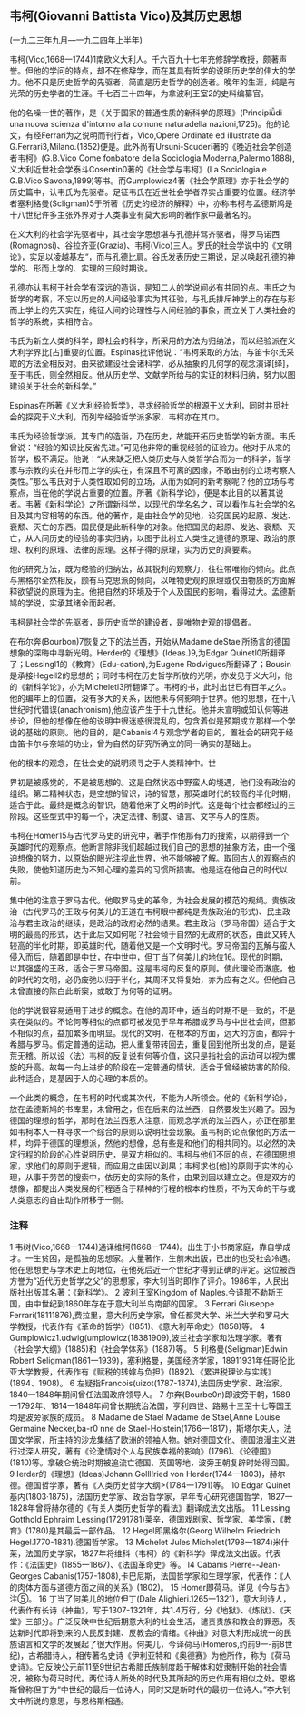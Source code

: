 ## 韦柯(Giovanni Battista Vico)及其历史思想

 

(一九二三年九月—一九二四年上半年)

 

韦柯(Vico,1668一1744)1南欧义大利人。千六百九十七年充修辞学教授，颇著声誉。但他的学问的特点，却不在修辞学，而在其具有哲学的说明历史学的伟大的学力。他不只是历史哲学的先驱者，简直是历史哲学的创造者。晚年的生涯，纯是有光荣的历史学者的生涯。千七百三十四年，为拿波利王室2的史料编纂官。

他的名噪一世的著作，是《关于国家的普通性质的新科学的原理》(Principiǚdi una nuova scienza d'intorno alla comune naturadella nazioni,1725)。他的论文，有经Ferrari为之说明而刊行者，Vico,Opere Ordinate ed illustrate da G.Ferrari3,Milano.(1852)便是。此外尚有Ursuni-Scuderi著的《晚近社会学创造者韦柯》(G.B.Vico Come fonbatore della Sociologia Moderna,Palermo,1888),义大利近世社会学泰斗Cosentin0著的《社会学与韦柯》(La Sociologia e G.B.Vico Savona,1899)等书。而Gumplowicz4著《社会学原理》亦于社会学的历史篇中，认韦氏为先驱者。足征韦氏在近世社会学者界实占重要的位置。经济学者塞利格曼(Scligman)5于所著《历史的经济的解释》中，亦称韦柯与孟德斯鸠是十八世纪许多主张外界对于人类事业有莫大影响的著作家中最著名的。

在义大利的社会学先驱者中，其社会学思想堪与孔德并驾齐驱者，得罗马诺西(Romagnosi)、谷拉齐亚(Grazia)、韦柯(Vico)三人。罗氏的社会学说中的《文明论》，实足以凌越基左“，而与孔德比肩。谷氏发表历史三期说，足以唤起孔德的神学的、形而上学的、实理的三段时期说。

孔德亦认韦柯于社会学有深远的造诣，是知二人的学说间必有共同的点。韦氏之为哲学的考察，不忘以历史的人间经验事实为其征验，与孔氏排斥神学上的存在与形而上学上的先天实在，纯征人间的论理性与人间经验的事象，而立关于人类社会的哲学的系统，实相符合。

韦氏为新立人类的科学，即社会的科学，所采用的方法为归纳法，而以经验派在义大利学界比[占]重要的位置。Espinas批评他说：“韦柯采取的方法，与笛卡尔氏采取的方法全相反对。由来欲建设社会诸科学，必从抽象的几何学的观念演译[绎]，至于韦氏，则全然相反。他从历史学、文献学所给与的实证的材料归纳，努力以图建设关于社会的新科学。”

Espinas在所著《义大利经验哲学》，寻求经验哲学的根源于义大利，同时并觅社会的探究于义大利，而列举经验哲学派多家，韦柯亦在其巾。

韦氏为经验哲学派。其专门的造诣，乃在历史，故能开拓历史哲学的新方面。韦氏曾说：“经验的知识比反省先进。”可见他非常的重视经验的征验力。他对于从来的哲学，极不满足。他说：“从来缺乏把人类历史与人类哲学合而为一的科学，哲学家与宗教的实在并形而上学的实在，有深且不可离的因缘，不敢由别的立场考察人类性。”那么韦氏对于人类性取如何的立场，从而为如何的新考察呢？他的立场与考察点，当在他的学说占重要的位置。所著《新科学论》，便是本此目的以著其说者。韦著《新科学论》之所谓新科学，以现代的学名名之，可以看作与社会学的名目及其内容相等的东西。他的著作，是由社会学的见地，论究国民的起原、发达、衰颓、灭亡的东西。国民便是此新科学的对象。他把国民的起原、发达、衰颓、灭亡，从人间历史的经验的事实归纳，以图于此树立人类性之道德的原理、政治的原理、权利的原理、法律的原理。这样子得的原理，实为历史的真要素。

他的研究方法，既为经验的归纳法，故其锐利的观察力，往往带唯物的倾向。此点与黑格尔全然相反，颇有马克思派的倾向，以唯物史观的原理或仅由物质的方面解释欲望说的原理为主。他把自然的环境及于个人及国民的影响，看得过大。孟德斯鸠的学说，实承其绪余而起者。

韦柯是社会学的先驱者，是历史哲学的建设者，是唯物史观的提倡者。

在布尔奔(Bourbon)7恢复之下的法兰西，开始从Madame deStael所扬言的德国想象的深晦中寻新光明。Herder的《理想》(Ideas.)9,为Edgar Quinetl0所翻译了；Lessingl1的《教育》(Edu-cation),为Eugene Rodvigues所翻译了；Bousin是承接Hegell2的思想的；同时韦柯在历史哲学所放的光明，亦发见于义大利，他的《新科学论》，亦为Micheletl3所翻译了。韦柯的书，此时出世已有百年之久。他的编年上的位置，没有多大的关系，因他未与何影响于世界。他的思想，在十八世纪时代错误(anachronism),他应该产生于十九世纪。他并未宣明或知认何等进步论，但他的想像在他的说明中很迷惑很混乱的，包含着似是预期成立那样一个学说的基础的原则。他的目的，是Cabanisl4与观念学者的目的，置社会的研究于经由笛卡尔与奈端的功业，曾为自然的研究所确立的同一确实的基础上。

他的根本的观念，在社会史的说明须寻之于人类精神中。世

界初是被感觉的，不是被思想的。这是自然状态中野蛮人的境遇，他们没有政治的组织。第二精神状态，是空想的智识，诗的智慧，那英雄时代的较高的半化时期，适合于此。最终是概念的智识，随着他来了文明的时代。这是每个社会都经过的三阶段。这些型式中的每一个，决定法律、制度、语言、文字与人的性质。

韦柯在Homer15与古代罗马史的研究中，著手作他那有力的搜索，以期得到一个英雄时代的观察点。他断言除非我们超越过我们自己的思想的抽象方法，由一个强迫想像的努力，以原始的眼光注视此世界，他不能够被了解。取回古人的观察点的失败，使他知道历史为不知心理的差异的习惯所损害。他是远在他自己的时代以前。

集中他的注意于罗马古代。他取罗马史的革命，为社会发展的模范的规绳。贵族政治（古代罗马的王政与何美儿的王道在韦柯眼中都纯是贵族政治的形式)、民主政治与君主政治的继续，是政治的政府必然的结果。君主政治（罗马帝国）适合于文明的最高的形式，达于此后又如何呢？社会倾于自然的无政府的状态，由此又转入较高的半化时期，即英雄时代，随着他又是一个文明时代。罗马帝国的瓦解与蛮人侵入而后，随着即是中世，在中世中，但丁当了何美儿的地位16。现代的时期，以其强盛的王政，适合于罗马帝国。这是韦柯的反复的原则。使此理论而澈底，他的时代的文明，必仍废弛以归于半化，其周环又将复始，亦为应有之义。但他自己未曾直接的陈白此断案，或敢于为何等的证明。

他的学说很容易适用于进步的概念。在他的周环中，适当的时期不是一致的，不是实在类似的。不论何等相似的点都可被发见于早年希腊或罗马与中世社会间，但那不相似的点，益加繁多而明显。现代的文明，在根本的方面，远大的方面，都异于希腊与罗马。假定普通的运动，把人重复带转回去，重复回到他所出发的点，是诞荒无稽。所以设〈法〉韦柯的反复说有何等价值，这只是指社会的运动可以视为螺旋的升高。故每一向上进步的阶段在一定普通的情状，适合于曾经被妨害的阶段。此种适合，是基因于人的心理的本质的。

一个此类的概念，在韦柯的时代或其次代，不能为人所领会。他的《新科学论》，放在孟德斯鸠的书库里，未曾用之，但在后来的法兰西，自然要发生兴趣了。因为德国的理想的哲学，那时在法兰西惹人注意，而观念学派的法兰西人，亦正在那里如韦柯本人一样寻求一个综合的原则以说明社会现象。虽韦柯的论点像他的方法一样，均异于德国的理想派，然他的想像，总有些是和他们的相共同的。以必然的决定行程的阶段的心性说明历史，是双方相似的。韦柯与他们不同的点，在德国思想家，求他们的原则于逻辑，而应用之由因以到果；韦柯求也[他]的原则于实体的心理，从事于劳苦的搜索中，依历史的实际的条件，由果到因以建立之。但是双方的想像，都提出人类发展的行程适合于精神的行程的根本的性质，不为天命的干与或人类意志的自由动作所移于一侧。

 

### 注释
1 韦树(Vico,1668一1744)通译维柯(1668一1744)。出生于小书商家庭，靠自学成才。一生贫困，是孤独的思想家。大量著作，生前未出版，已出的也受社会冷遇。他在思想史与学术史上的地位，在他死后近一个世纪才得到正确的评定。这位被西方誉为“近代历史哲学之父”的思想家，李大钊当时即作了评介。1986年，人民出版社出版其名著：《新科学》。
2 波利王室Kingdom of Naples.今译那不勒斯王国，由中世纪到1860年存在于意大利半岛南部的国家。
3 Ferrari Giuseppe Ferrari(18111876),费拉里，意大利历史学家，曾任都灵大学、米兰大学和罗马大学教授，代表作有《革命的哲学》(1851)、《意大利苹命史》(1858)等。
4 Gumplowicz1.udwig(umplowicz(18381909),波兰社会学家和法理学家。著有《社会学大纲》(1885)和《社会学体系》(1887)等。
5 利格曼(Seligman)Edwin Robert Seligman(1861一1939)，塞利格曼，美国经济学家，18911931年任哥伦比亚大学教授，代表作有《赋税的转嫁与负担》(1892)、《累进税理论与实践》(1894、1908)。
6 左疑指Francois(uizot(1787-1874),法国历史学家、政治家。1840一1848年期间曾任法国政府领导人。
7 尔奔(Bourbe0n)即波旁干朝，1589一1792年、1814一1848年间曾长期统治法国，亨利四世、路易十三至十七等国王均是波旁家族的成员。
8 Madame de Stael Madame de Stael,Anne Louise Germaine Necker,ba-r0 nne de Stael-Holstein(1766一1817)，斯塔尔夫人，法国文学家，所主持的沙龙集结了欧洲的领袖人物。她对德国文化、德国浪漫主义进行过深人研究，著有《论激情对个人与民族幸福的影响》(1796)、《论德国》(1810)等。拿破仑统治时期被追流亡德国、英国等地，波旁王朝复辟时始得回国。
9 Ierder的《理想》(Ideas)Johann Golll!ried von Herder(1744一1803)，赫尔德。德国哲学家，著有《人类历史哲学大纲>(1784一1791)等。
10 Edgar Quinet基内(1803·1875)，法国历史学家、政治哲学家，早年专心研究德国哲学，1827一1828年曾将赫尔德的《有关人类历史哲学的看法》翻译成法文出版。
11 Lessing Gotthold Ephraim Lessing(17291781)莱辛，德国戏剧家、哲学家、美学家，《教育》(1780)是其最后一部作品。
12 Hegel即黑格尔(Georg Wilhelm Friedrich Hegel.1770-1831).德国哲学家。
13 Michelet Jules Michelet(1798一1874)米什莱，法国历史学家，1827年将维科（韦柯）的《新科学》译成法文出版。代表作：《法国史》(1855一1867)、《法国革命史》等。
l4 Cabanis Pierre--Jean-Georges Cabanis(1757-1808),卡巴尼斯，法国哲学家和生理学家，代表作：《人的肉体方面与道德方面之间的关系》(1802)。
15 Homer即荷马。详见《今与古》注⑤。
16 丁当了何美儿的地位但丁(Dale Alighieri.1265一1321)，意大利诗人，代表作有长诗《神曲》，写于1307-1321年，共1.4万行，分《地狱》、《炼狱》、《天堂》三部分。广泛反映中世纪后期意大利的社会生活，谴责贵族和教会的罪恶，表达新时代即将到来的人民反封建、反教会的情绪。《神曲》对意大利形成统一的民族语言和文学的发展起了很大作用。何美儿，今译荷马(Homeros,约前9一-前8世纪)，古希腊诗人，相传著名史诗《伊利亚特和《奥德赛》为他所作，称为《荷马史诗》。它反映公元前11至9世纪古希腊氏族制度趋于解体和奴隶制开始的社会情况，被称为荷马时代。两位诗人所处的时代及其所起的历史作用有相似之处。恩格斯曾称但丁为“中世纪的最后一位诗人，同时又是新时代的最初一位诗人。”李大钊文中所说的意思，与恩格斯相通。

